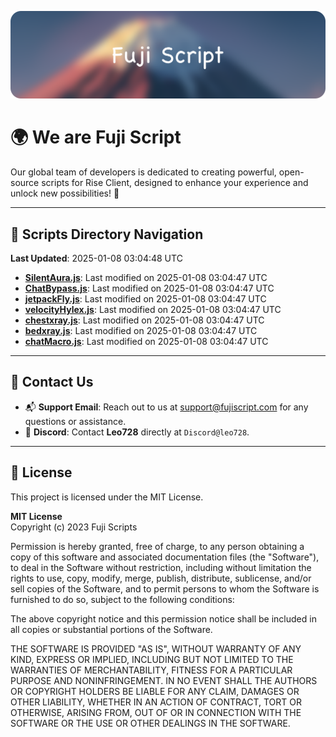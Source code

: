 ![Banner](.github/b.webp)

# 🌍 **We are Fuji Script**

Our global team of developers is dedicated to creating powerful, open-source scripts for Rise Client, designed to enhance your experience and unlock new possibilities! 🌟

---
<!-- SCRIPTS_NAVIGATION_START -->
## 📂 **Scripts Directory Navigation**

**Last Updated**: 2025-01-08 03:04:48 UTC

- **[SilentAura.js](scripts/SilentAura.js)**: Last modified on 2025-01-08 03:04:47 UTC
- **[ChatBypass.js](scripts/ChatBypass.js)**: Last modified on 2025-01-08 03:04:47 UTC
- **[jetpackFly.js](scripts/jetpackFly.js)**: Last modified on 2025-01-08 03:04:47 UTC
- **[velocityHylex.js](scripts/velocityHylex.js)**: Last modified on 2025-01-08 03:04:47 UTC
- **[chestxray.js](scripts/chestxray.js)**: Last modified on 2025-01-08 03:04:47 UTC
- **[bedxray.js](scripts/bedxray.js)**: Last modified on 2025-01-08 03:04:47 UTC
- **[chatMacro.js](scripts/chatMacro.js)**: Last modified on 2025-01-08 03:04:47 UTC

<!-- SCRIPTS_NAVIGATION_END -->

---

## 💬 **Contact Us**  
- 📬 **Support Email**: Reach out to us at [support@fujiscript.com](mailto:support@fujiscript.com) for any questions or assistance.  
- 💬 **Discord**: Contact **Leo728** directly at `Discord@leo728`.

---

## 📜 **License**

This project is licensed under the MIT License.  

**MIT License**  
Copyright (c) 2023 Fuji Scripts  

Permission is hereby granted, free of charge, to any person obtaining a copy of this software and associated documentation files (the "Software"), to deal in the Software without restriction, including without limitation the rights to use, copy, modify, merge, publish, distribute, sublicense, and/or sell copies of the Software, and to permit persons to whom the Software is furnished to do so, subject to the following conditions:  

The above copyright notice and this permission notice shall be included in all copies or substantial portions of the Software.  

THE SOFTWARE IS PROVIDED "AS IS", WITHOUT WARRANTY OF ANY KIND, EXPRESS OR IMPLIED, INCLUDING BUT NOT LIMITED TO THE WARRANTIES OF MERCHANTABILITY, FITNESS FOR A PARTICULAR PURPOSE AND NONINFRINGEMENT. IN NO EVENT SHALL THE AUTHORS OR COPYRIGHT HOLDERS BE LIABLE FOR ANY CLAIM, DAMAGES OR OTHER LIABILITY, WHETHER IN AN ACTION OF CONTRACT, TORT OR OTHERWISE, ARISING FROM, OUT OF OR IN CONNECTION WITH THE SOFTWARE OR THE USE OR OTHER DEALINGS IN THE SOFTWARE.  
